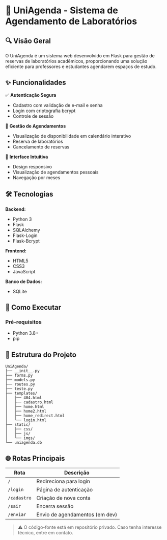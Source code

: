 # 📅 UniAgenda - Sistema de Agendamento de Laboratórios


## 🔍 Visão Geral
O UniAgenda é um sistema web desenvolvido em Flask para gestão de reservas de laboratórios acadêmicos, proporcionando uma solução eficiente para professores e estudantes agendarem espaços de estudo.

## ✨ Funcionalidades
✅ **Autenticação Segura**  
- Cadastro com validação de e-mail e senha
- Login com criptografia bcrypt
- Controle de sessão

📆 **Gestão de Agendamentos**  
- Visualização de disponibilidade em calendário interativo
- Reserva de laboratórios
- Cancelamento de reservas

🎨 **Interface Intuitiva**  
- Design responsivo
- Visualização de agendamentos pessoais
- Navegação por meses

## 🛠️ Tecnologias
**Backend:**
- Python 3
- Flask
- SQLAlchemy
- Flask-Login
- Flask-Bcrypt

**Frontend:**
- HTML5
- CSS3
- JavaScript

**Banco de Dados:**
- SQLite

## 🚀 Como Executar

### Pré-requisitos
- Python 3.8+
- pip

## 📂 Estrutura do Projeto
```
UniAgenda/
├── __init__.py
├── forms.py
├── models.py
├── routes.py
├── teste.py
├── templates/
│   ├── 404.html
│   ├── cadastro.html
│   ├── home.html
│   ├── home2.html
│   ├── home_redirect.html
│   └── login.html
├── static/
│   ├── css/
│   ├── js/
│   └── imgs/
└── uniagenda.db
```

## 🌐 Rotas Principais
| Rota        | Descrição                          |
|-------------|-----------------------------------|
| `/`         | Redireciona para login            |
| `/login`    | Página de autenticação            |
| `/cadastro` | Criação de nova conta             |
| `/sair`     | Encerra sessão                    |
| `/enviar`   | Envio de agendamentos (em dev)    |


> ⚠️ O código-fonte está em repositório privado. Caso tenha interesse técnico, entre em contato.


